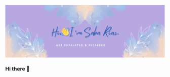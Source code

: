 ![logo](https://github.com/SabaRiaz-Coder/SabaRiaz-Coder/blob/main/Saba%20Riaz%20(4).png)

### Hi there 👋

<!--
**SabaRiaz-Coder/SabaRiaz-Coder** is a ✨ _special_ ✨ repository because its `README.md` (this file) appears on your GitHub profile.

Here are some ideas to get you started:

- 🔭 I’m currently working on ...
- 🌱 I’m currently learning ...
- 👯 I’m looking to collaborate on ...
- 🤔 I’m looking for help with ...
- 💬 Ask me about ...
- 📫 How to reach me: ...
- 😄 Pronouns: ...
- ⚡ Fun fact: ...
-->
